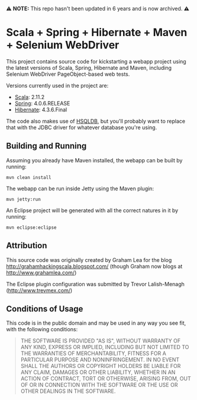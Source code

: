 :warning: **NOTE:** This repo hasn't been updated in 6 years and is now archived. :warning:

Scala + Spring + Hibernate + Maven + Selenium WebDriver
=======================================================

This project contains source code for kickstarting a webapp project using the latest versions of
Scala, Spring, Hibernate and Maven, including Selenium WebDriver PageObject-based web tests.

Versions currently used in the project are:

* [Scala](http://www.scala-lang.org/): 2.11.2
* [Spring](http://www.springsource.org/about): 4.0.6.RELEASE
* [Hibernate](http://www.hibernate.org/): 4.3.6.Final

The code also makes use of [HSQLDB](http://hsqldb.org/), but you'll probably want to replace that with the JDBC driver
for whatever database you're using.


Building and Running
--------------------

Assuming you already have Maven installed, the webapp can be built by running:

    mvn clean install

The webapp can be run inside Jetty using the Maven plugin:

    mvn jetty:run

An Eclipse project will be generated with all the correct natures in it by running:

	mvn eclipse:eclipse


Attribution
-----------

This source code was originally created by Graham Lea for the blog http://grahamhackingscala.blogspot.com/
(though Graham now blogs at http://www.grahamlea.com/)

The Eclipse plugin configuration was submitted by Trevor Lalish-Menagh (http://www.trevmex.com/)


Conditions of Usage
-------------------

This code is in the public domain and may be used in any way you see fit, with the following conditions:

> THE SOFTWARE IS PROVIDED "AS IS", WITHOUT WARRANTY OF ANY KIND, EXPRESS OR
> IMPLIED, INCLUDING BUT NOT LIMITED TO THE WARRANTIES OF MERCHANTABILITY,
> FITNESS FOR A PARTICULAR PURPOSE AND NONINFRINGEMENT. IN NO EVENT SHALL THE
> AUTHORS OR COPYRIGHT HOLDERS BE LIABLE FOR ANY CLAIM, DAMAGES OR OTHER
> LIABILITY, WHETHER IN AN ACTION OF CONTRACT, TORT OR OTHERWISE, ARISING FROM,
> OUT OF OR IN CONNECTION WITH THE SOFTWARE OR THE USE OR OTHER DEALINGS IN
> THE SOFTWARE.
